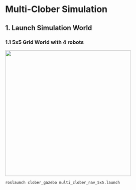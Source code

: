 # Multi-Clober Simulation

## 1. Launch Simulation World

### 1.1 5x5 Grid World with 4 robots
<img align="center" src="https://github.com/clobot-git/clober_rmf/blob/noetic-devel/images/4_robots.png" width=400>

  ```bash
  roslaunch clober_gazebo multi_clober_nav_5x5.launch
  ```

